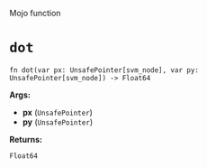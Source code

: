 Mojo function

# `dot`

```mojo
fn dot(var px: UnsafePointer[svm_node], var py: UnsafePointer[svm_node]) -> Float64
```

**Args:**

- **px** (`UnsafePointer`)
- **py** (`UnsafePointer`)

**Returns:**

`Float64`

